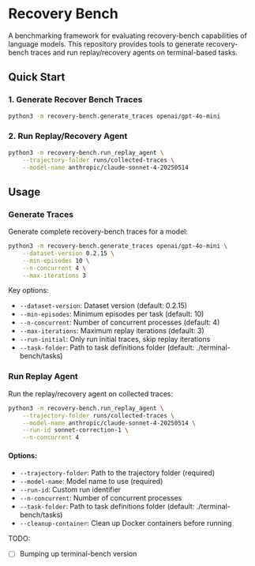 # Recovery Bench

A benchmarking framework for evaluating recovery-bench capabilities of language models. This repository provides tools to generate recovery-bench traces and run replay/recovery agents on terminal-based tasks.

## Quick Start

### 1. Generate Recover Bench Traces
```bash
python3 -m recovery-bench.generate_traces openai/gpt-4o-mini
```

### 2. Run Replay/Recovery Agent
```bash
python3 -m recovery-bench.run_replay_agent \
    --trajectory-folder runs/collected-traces \
    --model-name anthropic/claude-sonnet-4-20250514
```

## Usage

### Generate Traces

Generate complete recovery-bench traces for a model:

```bash
python3 -m recovery-bench.generate_traces openai/gpt-4o-mini \
    --dataset-version 0.2.15 \
    --min-episodes 10 \
    --n-concurrent 4 \
    --max-iterations 3
```

Key options:
- `--dataset-version`: Dataset version (default: 0.2.15)
- `--min-episodes`: Minimum episodes per task (default: 10)
- `--n-concurrent`: Number of concurrent processes (default: 4)
- `--max-iterations`: Maximum replay iterations (default: 3)
- `--run-initial`: Only run initial traces, skip replay iterations
- `--task-folder`: Path to task definitions folder (default: ./terminal-bench/tasks)

### Run Replay Agent

Run the replay/recovery agent on collected traces:

```bash
python3 -m recovery-bench.run_replay_agent \
    --trajectory-folder runs/collected-traces \
    --model-name anthropic/claude-sonnet-4-20250514 \
    --run-id sonnet-correction-1 \
    --n-concurrent 4
```

#### Options:
- `--trajectory-folder`: Path to the trajectory folder (required)
- `--model-name`: Model name to use (required)
- `--run-id`: Custom run identifier
- `--n-concurrent`: Number of concurrent processes
- `--task-folder`: Path to task definitions folder (default: ./terminal-bench/tasks)
- `--cleanup-container`: Clean up Docker containers before running

TODO:
- [ ] Bumping up terminal-bench version